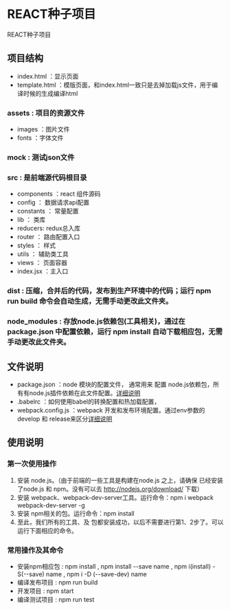 # REACT种子项目
REACT种子项目


## 项目结构
>
* index.html ：显示页面
* template.html ：模版页面，和index.html一致只是去掉加载js文件，用于编译时候的生成编译html
>
### assets : 项目的资源文件
* images ：图片文件
* fonts ：字体文件
>
### mock : 测试json文件 
>

>

### src : 是前端源代码根目录
* components ：react 组件源码
* config ： 数据请求api配置
* constants ： 常量配置
* lib ： 类库
* reducers: redux总入库
* router ： 路由配置入口
* styles ： 样式
* utils ： 辅助类工具
* views ： 页面容器
* index.jsx ：主入口
>
### dist : 压缩，合并后的代码，发布到生产环境中的代码；运行 npm run build 命令会自动生成，无需手动更改此文件夹。

>
### node_modules : 存放node.js依赖包(工具相关)，通过在 package.json 中配置依赖，运行 npm install 自动下载相应包，无需手动更改此文件夹。



## 文件说明
>
* package.json ：node 模块的配置文件， 通常用来 配置 node.js依赖包，所有有node.js插件依赖在此文件配置。[详细说明](https://docs.npmjs.com/files/package.json)
* .babelrc ：如何使用babel的转换配置和热加载配置，
* webpack.config.js  ：webpack 开发和发布环境配置。通过env参数的develop 和 release来区分[详细说明](http://webpack.github.io/docs/configuration.html)



## 使用说明
>
### 第一次使用操作
1. 安装 node.js。（由于前端的一些工具是构建在node.js 之上，请确保 已经安装了node.js 和 npm。没有可以去 <http://nodejs.org/download/> 下载）
2. 安装 webpack、webpack-dev-server工具。运行命令：npm i webpack webpack-dev-server -g 
3. 安装 npm相关的包。运行命令：npm install
4. 至此，我们所有的工具、及 包都安装成功，以后不需要进行第1、2步了。可以运行下面相应的命令。

>
### 常用操作及其命令
* 安装npm相应包 : npm install , npm install --save name , npm i(install) -S(--save) name ,  npm i -D (--save-dev) name 
* 编译发布项目 : npm run build
* 开发项目 : npm start
* 编译测试项目 : npm run test




